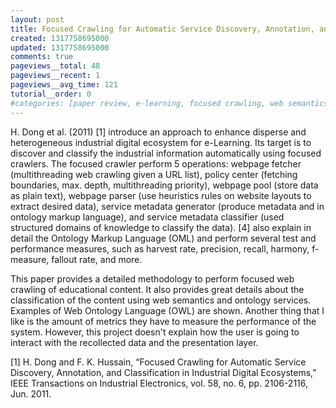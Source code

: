 ```yaml
---
layout: post
title: Focused Crawling for Automatic Service Discovery, Annotation, and Classification in Industrial Digital Ecosystems - Paper Review
created: 1317758695000
updated: 1317758695000
comments: true
pageviews__total: 48
pageviews__recent: 1
pageviews__avg_time: 121
tutorial__order: 0
#categories: [paper review, e-learning, focused crawling, web semantics]
---
```

H. Dong et al. (2011) [1] introduce an approach to enhance disperse and heterogeneous industrial digital ecosystem for e-Learning. Its target is to discover and classify the industrial information automatically using focused crawlers. The focused crawler perform 5 operations: webpage fetcher (multithreading web crawling given a URL list), policy center  (fetching boundaries, max. depth, multithreading priority), webpage pool (store data as plain text), webpage parser (use heuristics rules on website layouts to extract desired data), service metadata generator (produce metadata and in ontology markup language), and service metadata classifier (used structured domains of knowledge to classify the data). [4] also explain in detail the Ontology Markup Language (OML) and perform several test and performance measures, such as harvest rate, precision, recall, harmony, f-measure, fallout rate, and more.
<!--More-->

This paper provides a detailed methodology to perform focused web crawling of educational content. It also provides great details about the classification of the content using web semantics and ontology services. Examples of Web Ontology Language (OWL) are shown. Another thing that I like is the amount of metrics they have to measure the performance of the system. However, this project doesn't explain how the user is going to interact with the recollected data and the presentation layer.

[1] H. Dong and F. K. Hussain, “Focused Crawling for Automatic Service Discovery, Annotation, and Classification in Industrial Digital Ecosystems,” IEEE Transactions on Industrial Electronics, vol. 58, no. 6, pp. 2106-2116, Jun. 2011.
